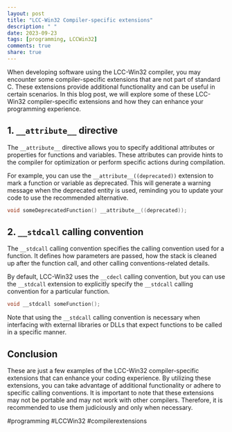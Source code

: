 ```yaml
---
layout: post
title: "LCC-Win32 Compiler-specific extensions"
description: " "
date: 2023-09-23
tags: [programming, LCCWin32]
comments: true
share: true
---
```


When developing software using the LCC-Win32 compiler, you may encounter some compiler-specific extensions that are not part of standard C. These extensions provide additional functionality and can be useful in certain scenarios. In this blog post, we will explore some of these LCC-Win32 compiler-specific extensions and how they can enhance your programming experience.

## 1. `__attribute__` directive

The `__attribute__` directive allows you to specify additional attributes or properties for functions and variables. These attributes can provide hints to the compiler for optimization or perform specific actions during compilation.

For example, you can use the `__attribute__((deprecated))` extension to mark a function or variable as deprecated. This will generate a warning message when the deprecated entity is used, reminding you to update your code to use the recommended alternative.

```c
void someDeprecatedFunction() __attribute__((deprecated));
```

## 2. `__stdcall` calling convention

The `__stdcall` calling convention specifies the calling convention used for a function. It defines how parameters are passed, how the stack is cleaned up after the function call, and other calling conventions-related details.

By default, LCC-Win32 uses the `__cdecl` calling convention, but you can use the `__stdcall` extension to explicitly specify the `__stdcall` calling convention for a particular function.

```c
void __stdcall someFunction();
```

Note that using the `__stdcall` calling convention is necessary when interfacing with external libraries or DLLs that expect functions to be called in a specific manner.

## Conclusion

These are just a few examples of the LCC-Win32 compiler-specific extensions that can enhance your coding experience. By utilizing these extensions, you can take advantage of additional functionality or adhere to specific calling conventions. It is important to note that these extensions may not be portable and may not work with other compilers. Therefore, it is recommended to use them judiciously and only when necessary.

#programming #LCCWin32 #compilerextensions